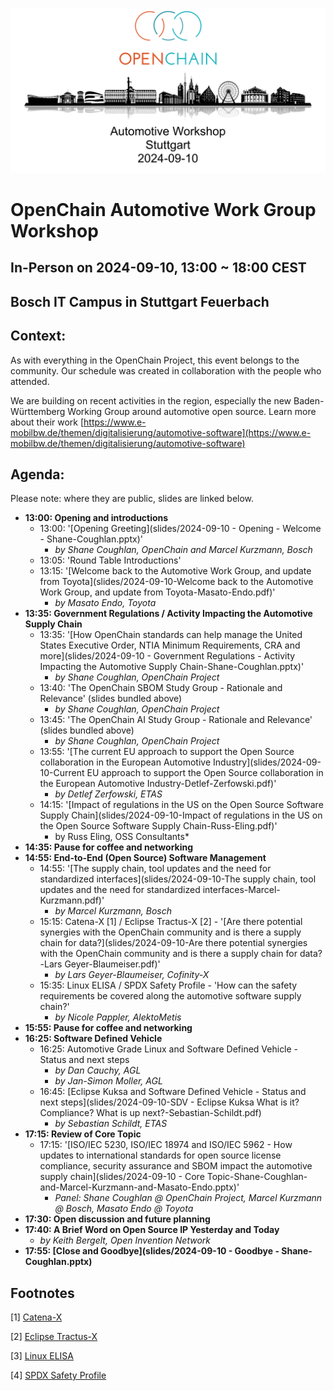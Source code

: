 ![Automotive Workshop in Stuttgart on 10th September 2024](/images/automotive-workshop.png)

# OpenChain Automotive Work Group Workshop

## In-Person on 2024-09-10, 13:00 ~ 18:00 CEST 

## Bosch IT Campus in Stuttgart Feuerbach

## Context:

As with everything in the OpenChain Project, this event belongs to the community. Our schedule was created in collaboration with the people who attended.

We are building on recent activities in the region, especially the new Baden-Württemberg Working Group around automotive open source. Learn more about their work [https://www.e-mobilbw.de/themen/digitalisierung/automotive-software](https://www.e-mobilbw.de/themen/digitalisierung/automotive-software)

## Agenda:

Please note: where they are public, slides are linked below.

- **13:00: Opening and introductions**
	- 13:00: '[Opening Greeting](slides/2024-09-10 - Opening - Welcome - Shane-Coughlan.pptx)'
		- *by Shane Coughlan, OpenChain and Marcel Kurzmann, Bosch*
	- 13:05: 'Round Table Introductions'
	- 13:15: '[Welcome back to the Automotive Work Group, and update from Toyota](slides/2024-09-10-Welcome back to the Automotive Work Group, and update from Toyota-Masato-Endo.pdf)'
		- *by Masato Endo, Toyota*
- **13:35: Government Regulations / Activity Impacting the Automotive Supply Chain**
	- 13:35: '[How OpenChain standards can help manage the United States Executive Order, NTIA Minimum Requirements, CRA and more](slides/2024-09-10 - Government Regulations - Activity Impacting the Automotive Supply Chain-Shane-Coughlan.pptx)' 
		- *by Shane Coughlan, OpenChain Project*
	- 13:40: 'The OpenChain SBOM Study Group - Rationale and Relevance' (slides bundled above) 
		- *by Shane Coughlan, OpenChain Project*
	- 13:45: 'The OpenChain AI Study Group - Rationale and Relevance'  (slides bundled above) 
		- *by Shane Coughlan, OpenChain Project*
	- 13:55: '[The current EU approach to support the Open Source collaboration in the European Automotive Industry](slides/2024-09-10-Current EU approach to support the Open Source collaboration in the European Automotive Industry-Detlef-Zerfowski.pdf)'
		- *by  Detlef Zerfowski, ETAS*
	- 14:15: '[Impact of regulations in the US on the Open Source Software Supply Chain](slides/2024-09-10-Impact of regulations in the US on the Open Source Software Supply Chain-Russ-Eling.pdf)'
		- by Russ Eling, OSS Consultants*
- **14:35: Pause for coffee and networking**
- **14:55: End-to-End (Open Source) Software Management**
	- 14:55: '[The supply chain, tool updates and the need for standardized interfaces](slides/2024-09-10-The supply chain, tool updates and the need for standardized interfaces-Marcel-Kurzmann.pdf)' 
		- *by Marcel Kurzmann, Bosch*
	- 15:15: Catena-X [1] / Eclipse Tractus-X [2] - '[Are there potential synergies with the OpenChain community and is there a supply chain for data?](slides/2024-09-10-Are there potential synergies with the OpenChain community and is there a supply chain for data?-Lars Geyer-Blaumeiser.pdf)' 
		- *by Lars Geyer-Blaumeiser, Cofinity-X*
	- 15:35: Linux ELISA / SPDX Safety Profile - 'How can the safety requirements be covered along the automotive software supply chain?' 
		- *by Nicole Pappler, AlektoMetis*
- **15:55: Pause for coffee and networking**
- **16:25: Software Defined Vehicle**
	- 16:25: Automotive Grade Linux and Software Defined Vehicle - Status and next steps
		- *by Dan Cauchy, AGL*
		- *by Jan-Simon Moller, AGL*
	- 16:45: [Eclipse Kuksa and Software Defined Vehicle - Status and next steps](slides/2024-09-10-SDV - Eclipse Kuksa What is it? Compliance? What is up next?-Sebastian-Schildt.pdf)
		- *by Sebastian Schildt, ETAS*
- **17:15: Review of Core Topic**
	- 17:15: '[ISO/IEC 5230, ISO/IEC 18974 and ISO/IEC 5962 - How updates to international standards for open source license compliance, security assurance and SBOM impact the automotive supply chain](slides/2024-09-10 - Core Topic-Shane-Coughlan-and-Marcel-Kurzmann-and-Masato-Endo.pptx)' 
		- *Panel: Shane Coughlan @ OpenChain Project, Marcel Kurzmann @ Bosch, Masato Endo @ Toyota*
- **17:30: Open discussion and future planning**
- **17:40: A Brief Word on Open Source IP Yesterday and Today**
	- *by Keith Bergelt, Open Invention Network*
- **17:55: [Close and Goodbye](slides/2024-09-10 - Goodbye - Shane-Coughlan.pptx)**

## Footnotes

[1] [Catena-X](https://catena-x.net/) 

[2] [Eclipse Tractus-X](https://eclipse-tractusx.github.io/)

[3] [Linux ELISA](https://elisa.tech/) 

[4] [SPDX Safety Profile](https://bit.ly/4eXJz21)